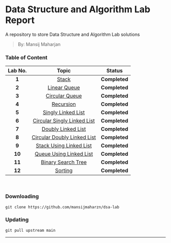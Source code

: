 # Data Structure and Algorithm Lab Report
A repository to store Data Structure and Algorithm Lab solutions
> By: Mansij Maharjan


### Table of Content
|  **Lab No.** |           **Topic**           |   **Status**  |
|:------------:|:-----------------------------:|:-------------:|
|   **1**      | [Stack]                       | **Completed** |
|   **2**      | [Linear Queue]                | **Completed** |
|   **3**      | [Circular Queue]              | **Completed** |
|   **4**      | [Recursion]                   | **Completed** |
|   **5**      | [Singly Linked List]          | **Completed** |
|   **6**      | [Circular Singly Linked List] | **Completed** |
|   **7**      | [Doubly Linked List]          | **Completed** |
|   **8**      | [Circular Doubly Linked List] | **Completed** |
|   **9**      | [Stack Using Linked List]     | **Completed** |
|   **10**     | [Queue Using Linked List]     | **Completed** |
|   **11**     | [Binary Search Tree]          | **Completed** |
|   **12**     | [Sorting]                     | **Completed** |

<br />

### Downloading
```
git clone https://github.com/mansijmaharzn/dsa-lab
```

### Updating
```
git pull upstream main
```

---
[Stack]: https://github.com/mansijmaharzn/dsa-lab/tree/master/lab-1
[Linear Queue]: https://github.com/mansijmaharzn/dsa-lab/tree/master/lab-2
[Circular Queue]: https://github.com/mansijmaharzn/dsa-lab/tree/master/lab-3
[Recursion]: https://github.com/mansijmaharzn/dsa-lab/tree/master/lab-4
[Singly Linked List]: https://github.com/mansijmaharzn/dsa-lab/tree/master/lab-5
[Circular Singly Linked List]: https://github.com/mansijmaharzn/dsa-lab/tree/master/lab-6
[Doubly Linked List]: https://github.com/mansijmaharzn/dsa-lab/tree/master/lab-7
[Circular Doubly Linked List]: https://github.com/mansijmaharzn/dsa-lab/tree/master/lab-8
[Stack Using Linked List]: https://github.com/mansijmaharzn/dsa-lab/tree/master/lab-9
[Queue Using Linked List]: https://github.com/mansijmaharzn/dsa-lab/tree/master/lab-10
[Binary Search Tree]: https://github.com/mansijmaharzn/dsa-lab/tree/master/lab-11
[Sorting]: https://github.com/mansijmaharzn/dsa-lab/tree/master/lab-12